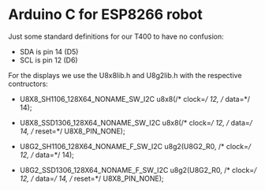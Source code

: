 # Arduino C for ESP8266 robot

Just some standard definitions for our T400 to have no confusion:

- SDA is pin 14 (D5)
- SCL is pin 12 (D6)

For the displays we use the U8x8lib.h and U8g2lib.h with the respective contructors:

- U8X8_SH1106_128X64_NONAME_SW_I2C u8x8(/* clock=*/ 12, /* data=*/ 14);
- U8X8_SSD1306_128X64_NONAME_SW_I2C u8x8(/* clock=*/ 12, /* data=*/ 14, /* reset=*/ U8X8_PIN_NONE);

- U8G2_SH1106_128X64_NONAME_F_SW_I2C u8g2(U8G2_R0, /* clock=*/ 12, /* data=*/ 14);
- U8G2_SSD1306_128X64_NONAME_F_SW_I2C u8g2(U8G2_R0, /* clock=*/ 12, /* data=*/ 14, /* reset=*/ U8X8_PIN_NONE);

